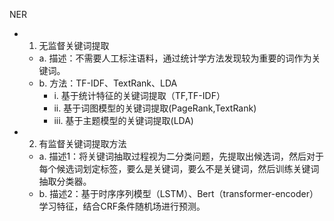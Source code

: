 NER


- 1. 无监督关键词提取
    - a. 描述：不需要人工标注语料，通过统计学方法发现较为重要的词作为关键词。
    - b. 方法：TF-IDF、TextRank、LDA
        - i. 基于统计特征的关键词提取（TF,TF-IDF）
        - ii. 基于词图模型的关键词提取(PageRank,TextRank)
        - iii. 基于主题模型的关键词提取(LDA)
- 2. 有监督关键词提取方法
    - a. 描述1：将关键词抽取过程视为二分类问题，先提取出候选词，然后对于每个候选词划定标签，要么是关键词，要么不是关键词，然后训练关键词抽取分类器。
    - b. 描述2：基于时序序列模型（LSTM）、Bert（transformer-encoder）学习特征，结合CRF条件随机场进行预测。

